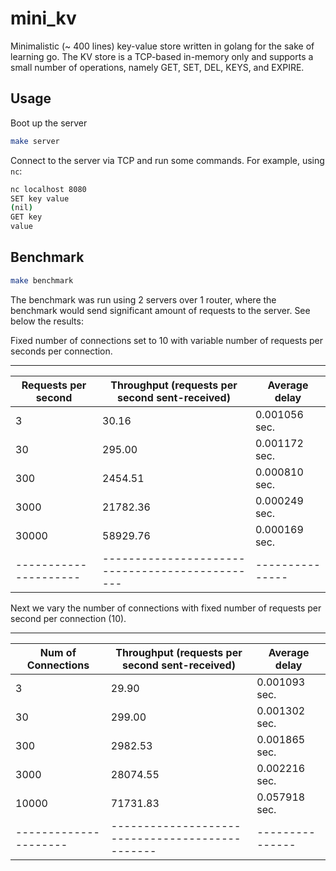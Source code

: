 # mini_kv

Minimalistic (~ 400 lines) key-value store written in golang for the sake of learning go. 
The KV store is a TCP-based in-memory only and supports a small number of operations, namely GET, SET, DEL, KEYS, and EXPIRE.

## Usage

Boot up the server

```bash
make server
```

Connect to the server via TCP and run some commands. For example, using `nc`:

```bash
nc localhost 8080
SET key value
(nil)
GET key
value
```

## Benchmark

```bash
make benchmark
```

The benchmark was run using 2 servers over 1 router, where the benchmark would send significant amount of requests to the server.
See below the results:

Fixed number of connections set to 10 with variable number of requests per seconds per connection.

----------------------------------------------
| Requests per second | Throughput (requests per second sent-received) | Average delay |
|---------------------|-----------------------------------------------|---------------|
| 3                | 30.16                                     | 0.001056 sec.     |
| 30               | 295.00                                    | 0.001172 sec.     |
| 300              | 2454.51                                   | 0.000810 sec.     |
| 3000             | 21782.36                                  | 0.000249 sec.     |
| 30000            | 58929.76                                  | 0.000169 sec.     |
|---------------------|-----------------------------------------------|---------------|

Next we vary the number of connections with fixed number of requests per second per connection (10).


----------------------------------------------
| Num of Connections | Throughput (requests per second sent-received) | Average delay |
|---------------------|-----------------------------------------------|---------------|
| 3                | 29.90                                     | 0.001093 sec.     |
| 30               | 299.00                                    | 0.001302 sec.     |
| 300              | 2982.53                                   | 0.001865 sec.     |
| 3000             | 28074.55                                  | 0.002216 sec.     |
| 10000            | 71731.83                                  | 0.057918 sec.     |
|---------------------|-----------------------------------------------|---------------|
